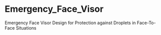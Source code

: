 # Emergency_Face_Visor
 Emergency Face Visor Design for Protection against Droplets in Face-To-Face Situations
